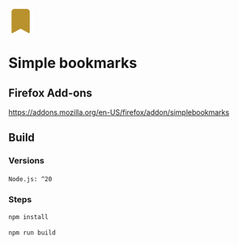 ![image](/public/icons/icon-fill-48.png)

# Simple bookmarks

## Firefox Add-ons

https://addons.mozilla.org/en-US/firefox/addon/simplebookmarks

## Build

### Versions

`Node.js: ^20`

### Steps

```bash
npm install
```

```bash
npm run build
```

